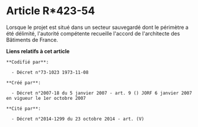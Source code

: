 # Article R*423-54

Lorsque le projet est situé dans un secteur sauvegardé dont le périmètre a été délimité, l'autorité compétente recueille
l'accord de l'architecte des Bâtiments de France.

**Liens relatifs à cet article**

	**Codifié par**:

	  - Décret n°73-1023 1973-11-08

	**Créé par**:

	  - Décret n°2007-18 du 5 janvier 2007 - art. 9 () JORF 6 janvier 2007 en vigueur le 1er octobre 2007

	**Cité par**:

	  - Décret n°2014-1299 du 23 octobre 2014 - art. (V)
